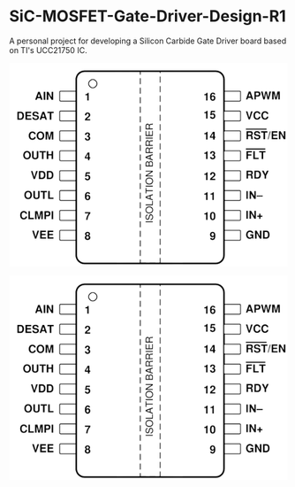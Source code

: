 # SiC-MOSFET-Gate-Driver-Design-R1
A personal project for developing a Silicon Carbide Gate Driver board based on TI's UCC21750 IC.

![plot](Images/UCC21750_Pinout_transp.PNG "UCC21750 Pinout")

<img src="Images/UCC21750_Pinout_transp.PNG" title="Van Gogh, Self-portrait.">


